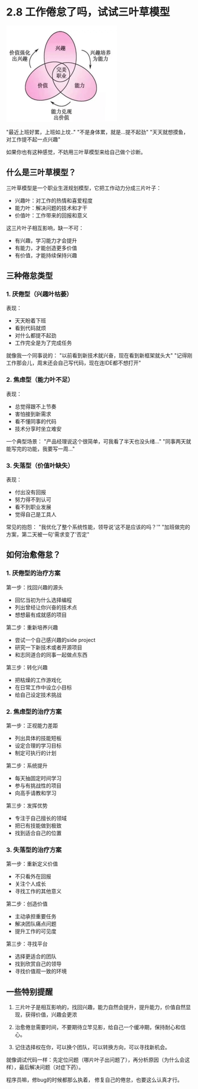 # 2.8 工作倦怠了吗，试试三叶草模型

![工作倦怠](../assets/images/chapter2/burnout.jpg)

"最近上班好累，上班如上坟.."
"不是身体累，就是...提不起劲"
"天天就想摸鱼，对工作提不起一点兴趣"

如果你也有这种感觉，不妨用三叶草模型来给自己做个诊断。

## 什么是三叶草模型？

三叶草模型是一个职业生涯规划模型，它把工作动力分成三片叶子：

- 兴趣叶：对工作的热情和喜爱程度
- 能力叶：解决问题的技术和才干
- 价值叶：工作带来的回报和意义

这三片叶子相互影响，缺一不可：

- 有兴趣，学习能力才会提升
- 有能力，才能创造更多价值
- 有价值，才能持续保持兴趣

## 三种倦怠类型

### 1. 厌倦型（兴趣叶枯萎）
表现：

- 天天盼着下班
- 看到代码就烦
- 对什么都提不起劲
- 工作完全是为了完成任务

就像我一个同事说的：
"以前看到新技术就兴奋，现在看到新框架就头大"
"记得刚工作那会儿，周末还会自己写代码，现在连IDE都不想打开"

### 2. 焦虑型（能力叶不足）
表现：

- 总觉得跟不上节奏
- 害怕接到新需求
- 看不懂同事的代码
- 技术分享时坐立难安

一个典型场景：
"产品经理说这个很简单，可我看了半天也没头绪..."
"同事两天就能写完的功能，我要写一周..."

### 3. 失落型（价值叶缺失）
表现：

- 付出没有回报
- 努力得不到认可
- 看不到职业发展
- 觉得自己是工具人

常见的抱怨：
"我优化了整个系统性能，领导说'这不是应该的吗？'"
"加班做完的方案，第二天被一句'需求变了'否定"

## 如何治愈倦怠？

### 1. 厌倦型的治疗方案

第一步：找回兴趣的源头
- 回忆当初为什么选择编程
- 列出曾经让你兴奋的技术点
- 想想最有成就感的项目

第二步：重新培养兴趣
- 尝试一个自己感兴趣的side project
- 研究一下新技术或者开源项目
- 和志同道合的同事一起做点东西

第三步：转化兴趣
- 把枯燥的工作游戏化
- 在日常工作中设立小目标
- 给自己设定技术挑战

### 2. 焦虑型的治疗方案

第一步：正视能力差距
- 列出具体的技能短板
- 设定合理的学习目标
- 制定可执行的计划

第二步：系统提升
- 每天抽固定时间学习
- 参与有挑战性的项目
- 向高手请教和学习

第三步：发挥优势
- 专注于自己擅长的领域
- 把已有技能做到极致
- 找到适合自己的位置

### 3. 失落型的治疗方案

第一步：重新定义价值
- 不只看外在回报
- 关注个人成长
- 寻找工作的其他意义

第二步：创造价值
- 主动承担重要任务
- 解决团队痛点问题
- 提升工作的可见度

第三步：寻找平台
- 选择更适合的团队
- 找到欣赏自己的领导
- 寻找价值观一致的环境

## 一些特别提醒

1. 三片叶子是相互影响的，找回兴趣，能力自然会提升，提升能力，价值自然显现，获得价值，兴趣会更浓

2. 治愈倦怠需要时间，不要期待立竿见影，给自己一个缓冲期，保持耐心和信心。

3. 记住选择权在你，可以换个团队，可以转换方向，可以寻找新机会。

就像调试代码一样：先定位问题（哪片叶子出问题了），再分析原因（为什么会这样），最后解决问题（对症下药）。

程序员嘛，修bug的时候都那么执着，
修复自己的倦怠，也要这么认真才行。